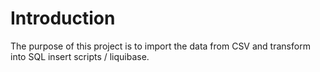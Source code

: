 # Introduction 
The purpose of this project is to import the data from  CSV and transform into
SQL insert scripts / liquibase.
